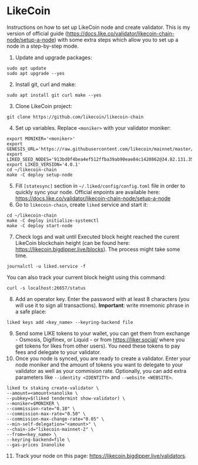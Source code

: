 # LikeCoin
Instructions on how to set up LikeCoin node and create validator. This is my version of official guide (https://docs.like.co/validator/likecoin-chain-node/setup-a-node) with some extra steps which allow you to set up a node in a step-by-step mode.

1. Update and upgrade packages:
```
sudo apt update
sudo apt upgrade --yes
```
2. Install git, curl and make:
```
sudo apt install git curl make --yes
```
3. Clone LikeCoin project:
```
git clone https://github.com/likecoin/likecoin-chain
```
4. Set up variables. Replace ``<moniker>`` with your validator moniker:
```
export MONIKER='<moniker>'
export GENESIS_URL='https://raw.githubusercontent.com/likecoin/mainnet/master/genesis.json'
export LIKED_SEED_NODES='913bd0f4bea4ef512ffba39ab90eae84c1420862@34.82.131.35:26656,e44a2165ac573f84151671b092aa4936ac305e2a@nnkken.dev:26656'
export LIKED_VERSION='4.0.1'
cd ~/likecoin-chain
make -C deploy setup-node
```
5. Fill ``[statesync]`` section in ``~/.liked/config/config.toml`` file in order to quickly sync your node. Official enpoints are available here: https://docs.like.co/validator/likecoin-chain-node/setup-a-node
6. Go to ``likecoin-chain``, create ``liked`` service and start it:
```
cd ~/likecoin-chain
make -C deploy initialize-systemctl
make -C deploy start-node
```
7. Check logs and wait until Executed block height reached the curent LikeCoin blockchain height (can be found here: https://likecoin.bigdipper.live/blocks). The process might take some time.
```
journalctl -u liked.service -f
```
You can also track your current block height using this command:
```
curl -s localhost:26657/status
``` 
8. Add an operator key. Enter the password with at least 8 characters (you will use it to sign all transactions). **Important**: write  mnemonic phrase in a safe place:
```
liked keys add <key_name> --keyring-backend file
```
9. Send some LIKE tokens to your wallet, you can get them from exchange - Osmosis, Digifinex, or Liquid - or from https://liker.social/ where you get tokens for likes from other users). You need these tokens to pay fees and delegate to your validator.
10. Once you node is synced, you are ready to create a validator. Enter your node moniker and the amount of tokens you want to delegate to your validator as well as your commision rate. Optionally, you can add extra parameters like ``--identity <IDENTITY>`` and ``--website <WEBSITE>``.
```
liked tx staking create-validator \
--amount=<amount>nanolike \
--pubkey=$(liked tendermint show-validator) \
--moniker=$MONIKER \
--commission-rate="0.10" \
--commission-max-rate="0.50" \
--commission-max-change-rate="0.05" \
--min-self-delegation="<amount>" \
--chain-id="likecoin-mainnet-2" \
--from=<key_name> \
--keyring-backend=file \
--gas-prices 1nanolike
```
11. Track your node on this page: https://likecoin.bigdipper.live/validators.
